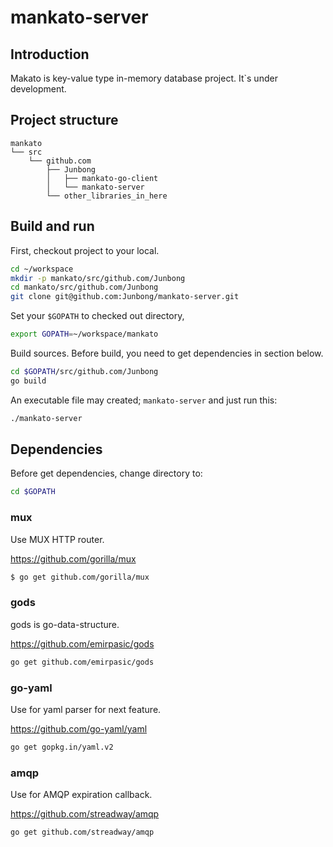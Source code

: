 # mankato-server


## Introduction
Makato is key-value type in-memory database project.
It`s under development.


## Project structure
```
mankato
└── src
    └── github.com  
        ├── Junbong
        │   ├── mankato-go-client
        │   └── mankato-server
        └── other_libraries_in_here  
```


## Build and run
First, checkout project to your local.
```sh
cd ~/workspace
mkdir -p mankato/src/github.com/Junbong
cd mankato/src/github.com/Junbong
git clone git@github.com:Junbong/mankato-server.git
```

Set your `$GOPATH` to checked out directory,
```sh
export GOPATH=~/workspace/mankato
```

Build sources. Before build, you need to get dependencies in section below.
```sh
cd $GOPATH/src/github.com/Junbong
go build
```

An executable file may created; `mankato-server` and just run this:
```sh
./mankato-server
```


## Dependencies
Before get dependencies, change directory to:
```sh
cd $GOPATH
```

### mux
Use MUX HTTP router.

https://github.com/gorilla/mux
```sh
$ go get github.com/gorilla/mux
```

### gods
gods is go-data-structure.

https://github.com/emirpasic/gods
```sh
go get github.com/emirpasic/gods
```

### go-yaml
Use for yaml parser for next feature.

https://github.com/go-yaml/yaml
```sh
go get gopkg.in/yaml.v2
```

### amqp
Use for AMQP expiration callback.

https://github.com/streadway/amqp
```sh
go get github.com/streadway/amqp
```
